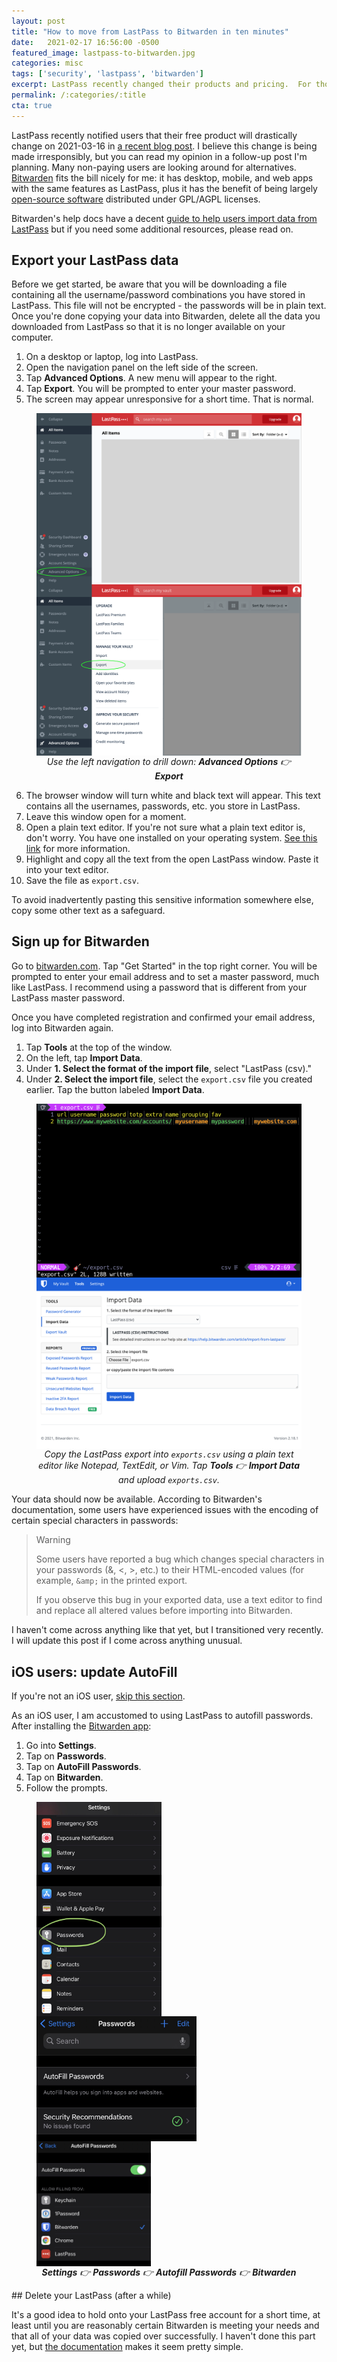 ```yaml
---
layout: post
title: "How to move from LastPass to Bitwarden in ten minutes"
date:   2021-02-17 16:56:00 -0500
featured_image: lastpass-to-bitwarden.jpg
categories: misc
tags: ['security', 'lastpass', 'bitwarden']
excerpt: LastPass recently changed their products and pricing.  For those in search of an alternative, switching to Bitwarden can be done surprisingly quickly.  This is a quick summary of how I moved all my password data and set up autocomplete on my iPhone in a few minutes.
permalink: /:categories/:title
cta: true
---
```


LastPass recently notified users that their free product will drastically
change on 2021-03-16 in
[a recent blog post](https://blog.lastpass.com/2021/02/changes-to-lastpass-free/).
I believe
this change is being made irresponsibly,
but you can read my opinion in a follow-up post I'm planning.
Many non-paying users are looking around
for alternatives.  [Bitwarden](https://bitwarden.com/) fits the bill nicely
for me: it has desktop, mobile, and web apps with the same features as LastPass,
plus it has the benefit of being largely
[open-source software](https://github.com/bitwarden)
distributed under GPL/AGPL licenses.

Bitwarden's help docs have a decent
[guide to help users import data from LastPass](https://bitwarden.com/help/article/import-from-lastpass/)
but if you need some additional resources, please read on.

## Export your LastPass data

Before we get started, be aware that you will be downloading a file containing
all the username/password combinations you have stored in LastPass.  This
file will not be encrypted - the passwords will be in plain text.
Once you're done copying your data into Bitwarden, delete all the data you
downloaded from LastPass so that it is no longer available on your computer.

1. On a desktop or laptop, log into LastPass.
2. Open the navigation panel on the left side of the screen.
3. Tap <strong>Advanced Options</strong>.  A new menu will appear to the right.
4. Tap <strong>Export</strong>.  You will be prompted to enter your master password.
5. The screen may appear unresponsive for a short time.  That is normal.

<figure>
  <div style="display: flex; flex-wrap: wrap; justify-content: center;">
    <section>
      <img
        loading="lazy"
        decoding="async"
        style="display: block; max-height: 400px"
        alt="LastPass interface showing the left navigation bar open and 'Advanced Options' highlighted"
        src="/assets/images/posts/lastpass-to-bitwarden/desktop-1.png"
      >
    </section>
    <section>
      <img
        loading="lazy"
        decoding="async"
        style="display: block; max-height: 400px"
        alt="LastPass interface showing the left navigation bar open and 'Export' highlighted"
        src="/assets/images/posts/lastpass-to-bitwarden/desktop-2.png"
      >
    </section>
  </div>
  <figcaption style="text-align: center">
    <span style="font-style: italic">
      Use the left navigation to drill down: <strong>Advanced Options</strong> 👉 <strong>Export</strong>
    </span>
  </figcaption>
</figure>

<ol start="6">
<li>The browser window will turn white and black text will appear.  This text contains all the usernames, passwords, etc. you store in LastPass.</li>
<li>Leave this window open for a moment.</li>
<li>Open a plain text editor.  If you're not sure what a plain text editor is,
don't worry.  You have one installed on your operating system.
<a href="https://www.fedoraoutlier.com/the-built-in-text-editors-on-windows-and-macs/">See this link</a>
for more information.</li>
<li>Highlight and copy all the text from the open LastPass window.  Paste
it into your text editor.</li>
<li>Save the file as <code>export.csv</code>.</li>
</ol>

To avoid inadvertently pasting this sensitive information somewhere
else, copy some other text as a safeguard.

## Sign up for Bitwarden

Go to [bitwarden.com](https://bitwarden.com).  Tap "Get Started" in the top
right corner.  You will be prompted to enter your email address and to set
a master password, much like LastPass.  I recommend using a password that
is different from your LastPass master password.

Once you have completed registration and confirmed your email address,
log into Bitwarden again.

1. Tap <strong>Tools</strong> at the top of the window.
2. On the left, tap <strong>Import Data</strong>.
3. Under <strong>1. Select the format of the import file</strong>, select
"LastPass (csv)."
4. Under <strong>2. Select the import file</strong>, select the `export.csv` file you created earlier.  Tap the button labeled <strong>Import Data</strong>.

<figure>
  <div style="display: flex; flex-wrap: wrap; justify-content: center;">
    <section>
      <img
        loading="lazy"
        decoding="async"
        style="display: block; max-height: 400px"
        alt="Text editor showing a file called 'export.csv' with data"
        src="/assets/images/posts/lastpass-to-bitwarden/desktop-3.png"
      >
    </section>
    <section>
      <img
        loading="lazy"
        decoding="async"
        style="display: block; max-height: 400px"
        alt="Bitwarden interface showing the 'Tools' section open and 'Import Data' highlighted"
        src="/assets/images/posts/lastpass-to-bitwarden/desktop-4.png"
      >
    </section>
  </div>
  <figcaption style="text-align: center">
    <span style="font-style: italic">
      Copy the LastPass export into <code>exports.csv</code> using a plain text editor like Notepad, TextEdit, or Vim.  Tap <strong>Tools</strong> 👉  <strong>Import Data</strong> and upload <code>exports.csv</code>.
    </span>
  </figcaption>
</figure>

Your data should now be available.  According to Bitwarden's documentation,
some users have experienced issues with the encoding of certain special
characters in passwords:

> Warning
>
> Some users have reported a bug which changes special characters in your passwords (&, <, >, etc.) to their HTML-encoded values (for example, `&amp;` in the printed export.
>
> If you observe this bug in your exported data, use a text editor to find and replace all altered values before importing into Bitwarden.

I haven't come across anything like that yet, but I transitioned very recently.
I will update this post if I come across anything unusual.

## iOS users: update AutoFill

If you're not an iOS user, [skip this section](#delete-your-lastpass).

As an iOS user, I am accustomed to using LastPass to autofill passwords.
After installing the
[Bitwarden app](https://apps.apple.com/us/app/bitwarden-password-manager/id1137397744):

1. Go into <strong>Settings</strong>.
2. Tap on <strong>Passwords</strong>.
3. Tap on <strong>AutoFill Passwords</strong>.
4. Tap on <strong>Bitwarden</strong>.
5. Follow the prompts.

<figure>
  <div style="display: flex; flex-wrap: wrap; justify-content: space-between; align-items: center">
    <section>
      <img
        loading="lazy"
        decoding="async"
        style="display: block; max-width: 200px"
        alt="iOS Settings menu with 'Passwords' highlighted"
        src="/assets/images/posts/lastpass-to-bitwarden/ios-1.jpg"
      >
    </section>
    <section>
      <img
        loading="lazy"
        decoding="async"
        style="display: block; max-height: 200px"
        alt="iOS Passwords menu"
        src="/assets/images/posts/lastpass-to-bitwarden/ios-2.jpg"
      >
    </section>
    <section>
      <img
        loading="lazy"
        decoding="async"
        style="display: block; max-height: 200px"
        alt="iOS AutoFill Passwords menu with Bitwarden selected"
        src="/assets/images/posts/lastpass-to-bitwarden/ios-3.jpg"
      >
    </section>
  </div>
  <figcaption style="text-align: center">
    <span style="font-style: italic">
      <strong>Settings</strong> 👉
      <strong>Passwords</strong> 👉
      <strong>Autofill Passwords</strong> 👉
      <strong>Bitwarden</strong>
    </span>
  </figcaption>
</figure>

<div id="delete-your-lastpass"></div>
## Delete your LastPass (after a while)

It's a good idea to hold onto your LastPass free account for a short time,
at least until you are reasonably certain Bitwarden is meeting your needs and
that all of your data was copied over successfully.  I haven't done this part
yet, but
[the documentation](https://lastpass.com/delete_account.php)
makes it seem pretty simple.
